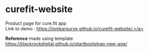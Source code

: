 # curefit-website
Product page for cure.fit app <br>
Link to demo : <a href="https://iomkarsurve.github.io/curefit-website/.">https://iomkarsurve.github.io/curefit-website/.</a><br>

<b>Reference</b>
made using template https://blackrockdigital.github.io/startbootstrap-new-age/
